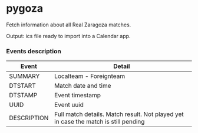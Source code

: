 # pygoza

Fetch information about all Real Zaragoza matches.

Output: ics file ready to import into a Calendar app.

### Events description

| Event | Detail |
| ----- | ------ |
| SUMMARY | Localteam - Foreignteam |
| DTSTART | Match date and time |
| DTSTAMP | Event timestamp |
| UUID | Event uuid |
| DESCRIPTION | Full match details. Match result. Not played yet in case the match is still pending |